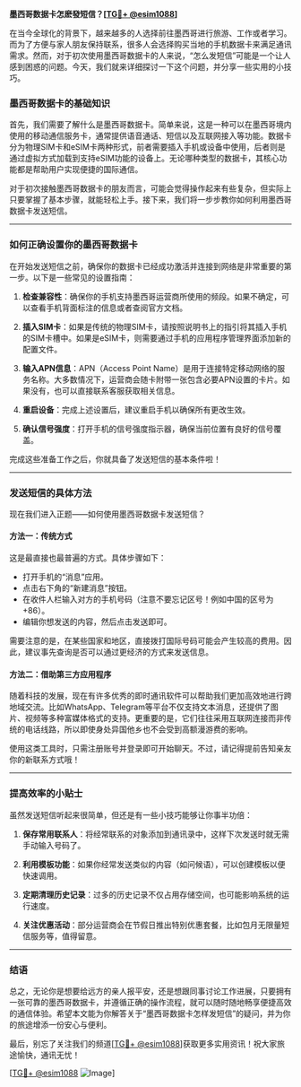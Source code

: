 **墨西哥数据卡怎麽發短信？[[TG💪+ @esim1088](https://t.me/s/esim1088)]**

在当今全球化的背景下，越来越多的人选择前往墨西哥进行旅游、工作或者学习。而为了方便与家人朋友保持联系，很多人会选择购买当地的手机数据卡来满足通讯需求。然而，对于初次使用墨西哥数据卡的人来说，“怎么发短信”可能是一个让人感到困惑的问题。今天，我们就来详细探讨一下这个问题，并分享一些实用的小技巧。

### 墨西哥数据卡的基础知识

首先，我们需要了解什么是墨西哥数据卡。简单来说，这是一种可以在墨西哥境内使用的移动通信服务卡，通常提供语音通话、短信以及互联网接入等功能。数据卡分为物理SIM卡和eSIM卡两种形式，前者需要插入手机或设备中使用，后者则是通过虚拟方式加载到支持eSIM功能的设备上。无论哪种类型的数据卡，其核心功能都是帮助用户实现便捷的国际通信。

对于初次接触墨西哥数据卡的朋友而言，可能会觉得操作起来有些复杂，但实际上只要掌握了基本步骤，就能轻松上手。接下来，我们将一步步教你如何利用墨西哥数据卡发送短信。

---

### 如何正确设置你的墨西哥数据卡

在开始发送短信之前，确保你的数据卡已经成功激活并连接到网络是非常重要的第一步。以下是一些常见的设置指南：

1. **检查兼容性**：确保你的手机支持墨西哥运营商所使用的频段。如果不确定，可以查看手机背面标注的信息或者查阅官方文档。
   
2. **插入SIM卡**：如果是传统的物理SIM卡，请按照说明书上的指引将其插入手机的SIM卡槽中。如果是eSIM卡，则需要通过手机的应用程序管理界面添加新的配置文件。

3. **输入APN信息**：APN（Access Point Name）是用于连接特定移动网络的服务名称。大多数情况下，运营商会随卡附带一张包含必要APN设置的卡片。如果没有，也可以直接联系客服获取相关信息。

4. **重启设备**：完成上述设置后，建议重启手机以确保所有更改生效。

5. **确认信号强度**：打开手机的信号强度指示器，确保当前位置有良好的信号覆盖。

完成这些准备工作之后，你就具备了发送短信的基本条件啦！

---

### 发送短信的具体方法

现在我们进入正题——如何使用墨西哥数据卡发送短信？

#### 方法一：传统方式
这是最直接也最普遍的方式。具体步骤如下：
- 打开手机的“消息”应用。
- 点击右下角的“新建消息”按钮。
- 在收件人栏输入对方的手机号码（注意不要忘记区号！例如中国的区号为+86）。
- 编辑你想发送的内容，然后点击发送即可。

需要注意的是，在某些国家和地区，直接拨打国际号码可能会产生较高的费用。因此，建议事先查询是否可以通过更经济的方式来发送信息。

#### 方法二：借助第三方应用程序
随着科技的发展，现在有许多优秀的即时通讯软件可以帮助我们更加高效地进行跨地域交流。比如WhatsApp、Telegram等平台不仅支持文本消息，还提供了图片、视频等多种富媒体格式的支持。更重要的是，它们往往采用互联网连接而非传统的电话线路，所以即使身处异国他乡也不会受到高额漫游费的影响。

使用这类工具时，只需注册账号并登录即可开始聊天。不过，请记得提前告知亲友你的新联系方式哦！

---

### 提高效率的小贴士

虽然发送短信听起来很简单，但还是有一些小技巧能够让你事半功倍：

1. **保存常用联系人**：将经常联系的对象添加到通讯录中，这样下次发送时就无需手动输入号码了。
   
2. **利用模板功能**：如果你经常发送类似的内容（如问候语），可以创建模板以便快速调用。

3. **定期清理历史记录**：过多的历史记录不仅占用存储空间，也可能影响系统的运行速度。

4. **关注优惠活动**：部分运营商会在节假日推出特别优惠套餐，比如包月无限量短信服务等，值得留意。

---

### 结语

总之，无论你是想要给远方的亲人报平安，还是想跟同事讨论工作进展，只要拥有一张可靠的墨西哥数据卡，并遵循正确的操作流程，就可以随时随地畅享便捷高效的通信体验。希望本文能为你解答关于“墨西哥数据卡怎样发短信”的疑问，并为你的旅途增添一份安心与便利。

最后，别忘了关注我们的频道[[TG💪+ @esim1088](https://t.me/s/esim1088)]获取更多实用资讯！祝大家旅途愉快，通讯无忧！

[[TG💪+ @esim1088](https://t.me/s/esim1088) ![Image](https://i.postimg.cc/4NQfJmqS/Snipaste-2025-05-13-00-14-12.png)]